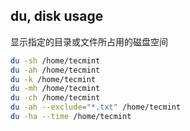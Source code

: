 ## du, disk usage

显示指定的目录或文件所占用的磁盘空间

```sh
du -sh /home/tecmint
du -ah /home/tecmint
du -k /home/tecmint
du -mh /home/tecmint
du -ch /home/tecmint
du -ah --exclude="*.txt" /home/tecmint
du -ha --time /home/tecmint
```
